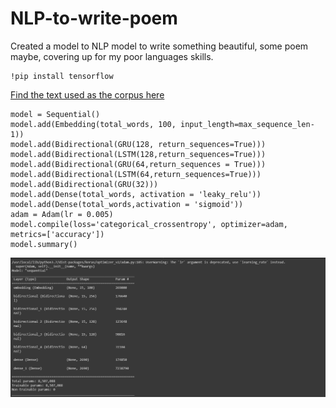 # NLP-to-write-poem
Created a model to NLP model to write something beautiful, some poem maybe, covering up for my poor languages skills.  

```
!pip install tensorflow
```

[Find the text used as the corpus here](https://drive.google.com/uc?id=15UqmiIm0xwh9mt0IYq2z3jHaauxQSTQT)

```
model = Sequential()
model.add(Embedding(total_words, 100, input_length=max_sequence_len-1))
model.add(Bidirectional(GRU(128, return_sequences=True)))
model.add(Bidirectional(LSTM(128,return_sequences=True)))
model.add(Bidirectional(GRU(64,return_sequences = True)))
model.add(Bidirectional(LSTM(64,return_sequences=True)))
model.add(Bidirectional(GRU(32)))
model.add(Dense(total_words, activation = 'leaky_relu'))
model.add(Dense(total_words,activation = 'sigmoid'))
adam = Adam(lr = 0.005)
model.compile(loss='categorical_crossentropy', optimizer=adam, metrics=['accuracy'])
model.summary()
```



![model image](https://github.com/sanidhaya/NLP-to-write-poem/blob/main/Capture1.PNG)
